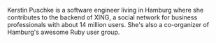 Kerstin Puschke is a software engineer living in Hamburg where she contributes to the backend of XING, a social network for business professionals with about 14 million users. She's also a co-organizer of Hamburg's awesome Ruby user group.
